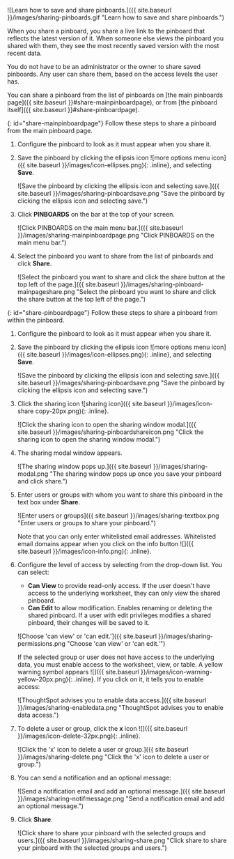 ![Learn how to save and share pinboards.]({{ site.baseurl }}/images/sharing-pinboards.gif "Learn how to save and share pinboards.")

When you share a pinboard, you share a live link to the pinboard that reflects the latest version of it. When someone else views the pinboard you shared with them, they see the most recently saved version with the most recent data.

You do not have to be an administrator or the owner to share saved pinboards. Any user can share them, based on the access levels the user has.

You can share a pinboard from the list of pinboards on [the main pinboards page]({{ site.baseurl }}#share-mainpinboardpage), or from [the pinboard itself]({{ site.baseurl }}#share-pinboardpage).

{: id="share-mainpinboardpage"}
Follow these steps to share a pinboard from the main pinboard page.

1. Configure the pinboard to look as it must appear when you share it.

2. Save the pinboard by clicking the ellipsis icon ![more options menu icon]({{ site.baseurl }}/images/icon-ellipses.png){: .inline}, and selecting **Save**.

    ![Save the pinboard by clicking the ellipsis icon and selecting save.]({{ site.baseurl }}/images/sharing-pinboardsave.png "Save the pinboard by clicking the ellipsis icon and selecting save.")

3. Click **PINBOARDS** on the bar at the top of your screen.

    ![Click PINBOARDS on the main menu bar.]({{ site.baseurl }}/images/sharing-mainpinboardpage.png "Click PINBOARDS on the main menu bar.")

2. Select the pinboard you want to share from the list of pinboards and click **Share**.

    ![Select the pinboard you want to share and click the share button at the top left of the page.]({{ site.baseurl }}/images/sharing-pinboard-mainpageshare.png "Select the pinboard you want to share and click the share button at the top left of the page.")

{: id="share-pinboardpage"}
Follow these steps to share a pinboard from within the pinboard.

1. Configure the pinboard to look as it must appear when you share it.

2. Save the pinboard by clicking the ellipsis icon ![more options menu icon]({{ site.baseurl }}/images/icon-ellipses.png){: .inline}, and selecting **Save**.

    ![Save the pinboard by clicking the ellipsis icon and selecting save.]({{ site.baseurl }}/images/sharing-pinboardsave.png "Save the pinboard by clicking the ellipsis icon and selecting save.")

3. Click the sharing icon ![sharing icon]({{ site.baseurl }}/images/icon-share copy-20px.png){: .inline}.

    ![Click the sharing icon to open the sharing window modal.]({{ site.baseurl }}/images/sharing-pinboardshareicon.png "Click the sharing icon to open the sharing window modal.")

5. The sharing modal window appears.

    ![The sharing window pops up.]({{ site.baseurl }}/images/sharing-modal.png "The sharing window pops up once you save your pinboard and click share.")

4. Enter users or groups with whom you want to share this pinboard in the text box under **Share**.

    ![Enter users or groups]({{ site.baseurl }}/images/sharing-textbox.png "Enter users or groups to share your pinboard.")

    Note that you can only enter whitelisted email addresses. Whitelisted email domains appear when you click on the info button ![]({{ site.baseurl }}/images/icon-info.png){: .inline}.

5. Configure the level of access by selecting from the drop-down list. You can select:
    -   **Can View** to provide read-only access. If the user doesn't have access to the underlying worksheet, they can only view the shared pinboard.
    -   **Can Edit** to allow modification. Enables renaming or deleting the shared pinboard. If a user with edit privileges modifies a shared pinboard, their changes will be saved to it.

    ![Choose 'can view' or 'can edit.']({{ site.baseurl }}/images/sharing-permissions.png "Choose 'can view' or 'can edit.'")

    If the selected group or user does not have access to the underlying data, you must enable access to the worksheet, view, or table. A yellow warning symbol appears ![]({{ site.baseurl }}/images/icon-warning-yellow-20px.png){: .inline}. If you click on it, it tells you to enable access:

    ![ThoughtSpot advises you to enable data access.]({{ site.baseurl }}/images/sharing-enabledata.png "ThoughtSpot advises you to enable data access.")

6. To delete a user or group, click the **x** icon ![]({{ site.baseurl }}/images/icon-delete-32px.png){: .inline}.

    ![Click the 'x' icon to delete a user or group.]({{ site.baseurl }}/images/sharing-delete.png "Click the 'x' icon to delete a user or group.")

6. You can send a notification and an optional message:

    ![Send a notification email and add an optional message.]({{ site.baseurl }}/images/sharing-notifmessage.png "Send a notification email and add an optional message.")

6. Click **Share**.

    ![Click share to share your pinboard with the selected groups and users.]({{ site.baseurl }}/images/sharing-share.png "Click share to share your pinboard with the selected groups and users.")
